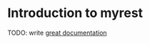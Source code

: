 # Introduction to myrest

TODO: write [great documentation](http://jacobian.org/writing/what-to-write/)
